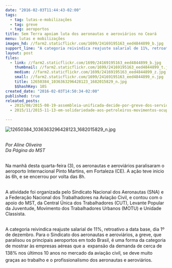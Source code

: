 ```yaml
---
date: "2016-02-03T11:44:43-02:00"
tags:
  - tag: lutas-e-mobilizações
  - tag: greve
  - tag: aeroportos
title: Sem Terra apoiam luta dos aeronautas e aeroviários no Ceará
menu: lutas e mobilizações
images_hd: //farm2.staticflickr.com/1699/24169195163_eed4844899_b.jpg
support_line: "A categoria reivindica reajuste salarial de 11%, retroativo a data base, dia 1º de dezembro."
layout: post
files:
  - link: //farm2.staticflickr.com/1699/24169195163_eed4844899_b.jpg
    thumbnail: //farm2.staticflickr.com/1699/24169195163_eed4844899_t.jpg
    medium: //farm2.staticflickr.com/1699/24169195163_eed4844899_z.jpg
    small: //farm2.staticflickr.com/1699/24169195163_eed4844899_n.jpg
    title: 12650384_1036363296428123_1682015829_n.jpg
    $$hashKey: 10S
created_date: "2016-02-03T14:50:34-02:00"
published: true
releated_posts:
  - 2015/08/2015-08-19-assembleia-unificada-decide-por-greve-dos-servidores-publicos-do-rs.md
  - 2015/11/2015-11-13-em-solidariedade-aos-petroleiros-movimentos-ocupam-ministerio-de-minas-e-energia.md

---
```

<p><img alt="12650384_1036363296428123_1682015829_n.jpg" src="//farm2.staticflickr.com/1699/24169195163_eed4844899_b.jpg" /></p>

<p><br />
<em>Por Aline Oliveira<br />
Da P&aacute;gina do MST</em></p>

<p><br />
Na manh&atilde; desta quarta-feira (3), os aeronautas e aerovi&aacute;rios paralisaram o aeroporto Internacional Pinto Martins, em Fortaleza (CE). A a&ccedil;&atilde;o teve inicio &agrave;s 6h, e se encerrou por volta das 8h.</p>

<p><br />
A atividade foi organizada pelo Sindicato Nacional dos Aeronautas (SNA) e a Federa&ccedil;&atilde;o Nacional dos Trabalhadores na Avia&ccedil;&atilde;o Civil, e contou com o apoio do MST, da Central &Uacute;nica dos Trabalhadores (CUT), Levante Popular da Juventude, Movimento dos Trabalhadores Urbanos (MOTU) e Unidade Classista.</p>

<p><br />
A categoria reivindica reajuste salarial de 11%, retroativo a data base, dia 1&ordm; de dezembro.&nbsp;Para o Sindicato dos aeronautas e aerovi&aacute;rios, a greve, que paralisou os principais aeroportos em todo Brasil, &eacute; uma forma da categoria de mostrar &agrave;s empresas a&eacute;reas que a <span style="line-height: 20.8px;">&nbsp;expans&atilde;o da demanda de cerca de 138% nos &uacute;ltimos 10 anos n</span><span style="line-height: 1.6;">o mercado da&nbsp;avia&ccedil;&atilde;o civil, se deve&nbsp;muito gra&ccedil;as ao trabalho e o profissionalismo dos aeronautas e aerovi&aacute;rios.</span></p>

<p>&nbsp;</p>
